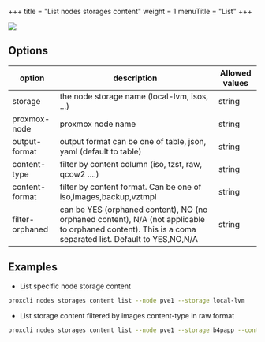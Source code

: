 +++
title = "List nodes storages content"
weight = 1
menuTitle = "List"
+++


![](/images/proxcli_nodes_storages_content_list_help.png)

## Options

|option|description|Allowed values|
|---|---|---|
|storage|the node storage name (local-lvm, isos, ...)|string|
|proxmox-node|proxmox node name|string|
|output-format|output format can be one of table, json, yaml (default to table)|string|
|content-type|filter by content column (iso, tzst, raw, qcow2 ....)|string|
|content-format|filter by content format. Can be one of iso,images,backup,vztmpl|string|
|filter-orphaned|can be YES (orphaned content), NO (no orphaned content), N/A (not applicable to orphaned content). This is a coma separated list. Default to YES,NO,N/A|string|


## Examples

- List specific node storage content

```bash
proxcli nodes storages content list --node pve1 --storage local-lvm
```

- List storage content filtered by images content-type in raw format

```bash
proxcli nodes storages content list --node pve1 --storage b4papp --content-type raw --content-format images
```
